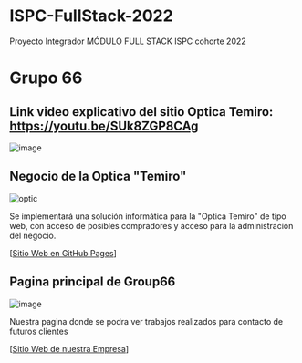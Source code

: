 # ISPC-FullStack-2022

Proyecto Integrador MÓDULO FULL STACK
ISPC cohorte 2022

# Grupo 66

## Link video explicativo del sitio Optica Temiro: https://youtu.be/SUk8ZGP8CAg
![image](https://user-images.githubusercontent.com/89482823/201524267-651ef43b-0813-454f-91b8-e05a87c259b8.png)

## Negocio de la Optica "Temiro"

![optic](https://i.postimg.cc/6QpvKh4p/una-optica-negocio.jpg)

Se implementará una solución informática para la "Optica Temiro" de tipo web, 
con acceso de posibles compradores y acceso para la administración del negocio.


[[Sitio Web en GitHub Pages](https://mariog130.github.io/ISPC-FullStack-2022/frontend/)]




## Pagina principal de Group66

![image](https://user-images.githubusercontent.com/89482823/201473089-f32be64d-216f-4f4f-bc49-a9d1c908e52b.png)

Nuestra pagina donde se podra ver trabajos realizados para contacto de futuros clientes


[[Sitio Web de nuestra Empresa](https://grouptech66.mywire.org/)]



